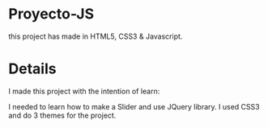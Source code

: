 # Proyecto-JS

this project has made in HTML5, CSS3 & Javascript.

# Details

I made this project with the intention of learn:

  I needed to learn how to make a Slider and use JQuery library.
  I used CSS3 and do 3 themes for the project.
